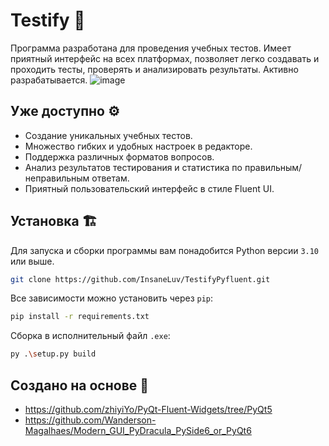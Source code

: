 # Testify 🧠
Программа разработана для проведения учебных тестов. Имеет приятный интерфейс на всех платформах, позволяет легко создавать и проходить тесты, проверять и анализировать результаты. Активно разрабатывается.
![image](https://github.com/InsaneLuv/Testify/assets/69699689/a7e49b9e-3120-46d9-8170-9470c1c85e38)
## Уже доступно ⚙️
- Создание уникальных учебных тестов.
- Множество гибких и удобных настроек в редакторе.
- Поддержка различных форматов вопросов.
- Анализ результатов тестирования и статистика по правильным/неправильным ответам.
- Приятный пользовательский интерфейс в стиле Fluent UI.

## Установка 🏗️
Для запуска и сборки программы вам понадобится Python версии `3.10` или выше.
```bash
git clone https://github.com/InsaneLuv/TestifyPyfluent.git
```
Все зависимости можно установить через `pip`:
```bash
pip install -r requirements.txt
```
Сборка в исполнительный файл `.exe`:
```bash
py .\setup.py build
```

## Создано на основе 🧱
- https://github.com/zhiyiYo/PyQt-Fluent-Widgets/tree/PyQt5
- https://github.com/Wanderson-Magalhaes/Modern_GUI_PyDracula_PySide6_or_PyQt6
